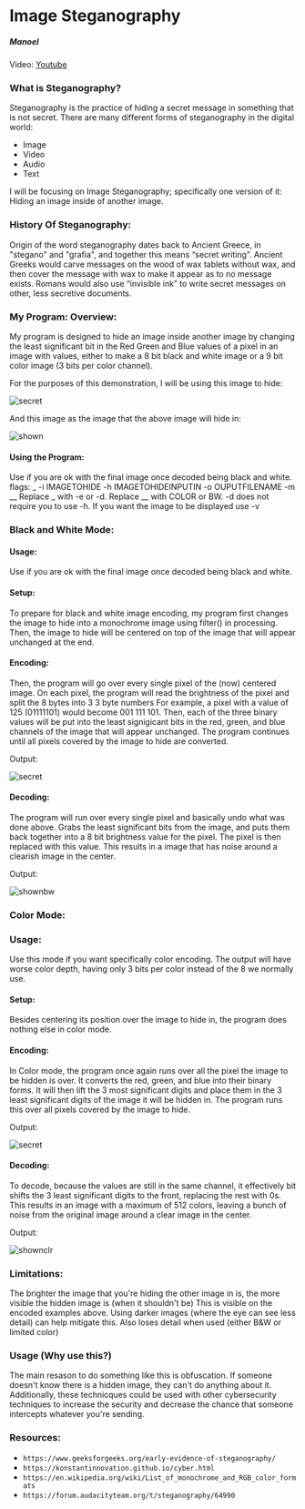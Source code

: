 # Image Steganography
##### Manoel   

Video: [Youtube](https://youtu.be/bp6k1qppC8U)

### What is Steganography?
Steganography is the practice of hiding a secret message in something that is not secret.
There are many different forms of steganography in the digital world:
- Image
- Video
- Audio
- Text

I will be focusing on Image Steganography; specifically one version of it: Hiding an image inside of another image.

### History Of Steganography:

Origin of the word steganography dates back to Ancient Greece, in "stegano" and "grafia", and together this means “secret writing”.
Ancient Greeks would carve messages on the wood of wax tablets without wax, and then cover the message with wax to make it appear as to no message exists. Romans would also use “invisible ink” to write secret messages on other, less secretive documents.

### My Program: Overview:

My program is designed to hide an image inside another image by changing the least significant bit in the Red Green and Blue values of a pixel in an image with values, either to make a 8 bit black and white image or a 9 bit color image (3 bits per color channel).

For the purposes of this demonstration, I will be using this image to hide:

![secret](assets/SECRET.png)

And this image as the image that the above image will hide in:

![shown](assets/INPUT.png)

#### Using the Program:

Use if you are ok with the final image once decoded being black and white.
flags: _ -i IMAGETOHIDE -h IMAGETOHIDEINPUTIN -o OUPUTFILENAME -m __
Replace _ with -e or -d.
Replace __ with COLOR or BW.
-d does not require you to use -h.
If you want the image to be displayed use -v

### Black and White Mode:
#### Usage:
Use if you are ok with the final image once decoded being black and white.

#### Setup:
To prepare for black and white image encoding, my program first changes the image to hide into a monochrome image using filter() in processing.
Then, the image to hide will be centered on top of the image that will appear unchanged at the end.

#### Encoding:
Then, the program will go over every single pixel of the (now) centered image.
On each pixel, the program will read the brightness of the pixel and split the 8 bytes into 3 3 byte numbers
For example, a pixel with a value of 125 (01111101) would become 001 111 101.
Then, each of the three binary values will be put into the least signigicant bits in the red, green, and blue channels of the image that will appear unchanged.
The program continues until all pixels covered by the image to hide are converted.

Output:

![secret](assets/hiddenBW.png)

#### Decoding:
The program will run over every single pixel and basically undo what was done above. Grabs the least significant bits from the image, and puts them back together into a 8 bit brightness value for the pixel. The pixel is then replaced with this value. This results in a image that has noise around a clearish image in the center.

Output:

![shownbw](assets/shownBW.png)

### Color Mode:

### Usage:

Use this mode if you want specifically color encoding. The output will have worse color depth, having only 3 bits per color instead of the 8 we normally use.

#### Setup:

Besides centering its position over the image to hide in, the program does nothing else in color mode.

#### Encoding:

In Color mode, the program once again runs over all the pixel the image to be hidden is over. It converts the red, green, and blue into their binary forms. It will then lift the 3 most significant digits and place them in the 3 least significant digits of the image it will be hidden in.
The program runs this over all pixels covered by the image to hide.

Output:

![secret](assets/hiddenCLR.png)

#### Decoding:

To decode, because the values are still in the same channel, it effectively bit shifts the 3 least significant digits to the front, replacing the rest with 0s. This results in an image with a maximum of 512 colors, leaving a bunch of noise from the original image around a clear image in the center.

Output:

![shownclr](assets/shownCLR.png)

### Limitations:
The brighter the image that you're hiding the other image in is, the more visible the hidden image is (when it shouldn't be)
This is visible on the encoded examples above.
Using darker images (where the eye can see less detail) can help mitigate this.
Also loses detail when used (either B&W or limited color)

### Usage (Why use this?)

The main resason to do something like this is obfuscation. If someone doesn't know there is a hidden image, they can't do anything about it. Additionally, these technicques could be used with other cybersecurity techniques to increase the security and decrease the chance that someone intercepts whatever you're sending.

### Resources:

- `https://www.geeksforgeeks.org/early-evidence-of-steganography/` 
- `https://konstantinnovation.github.io/cyber.html` 
- `https://en.wikipedia.org/wiki/List_of_monochrome_and_RGB_color_formats` 
- `https://forum.audacityteam.org/t/steganography/64990`

